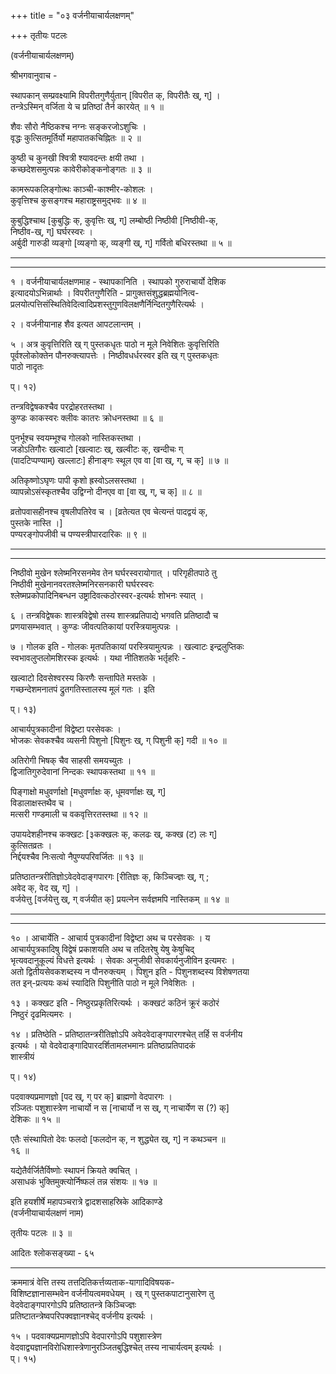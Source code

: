 +++
title = "०३ वर्जनीयाचार्यलक्षणम्"

+++
तृतीयः पटलः   
  
(वर्जनीयाचार्यलक्षणम्)  
  
श्रीभगवानुवाच -   
  
स्थापकान् सम्प्रवक्ष्यामि विपरीतगुणैर्युतान् [विपरीत क्, विपरीतैः ख्, ग्] ।  
तन्त्रेऽस्मिन् वर्जिता ये च प्रतिष्ठां तैर्न कारयेत् ॥ १ ॥  
  
शैवः सौरो नैष्ठिकश्च नग्नः सङ्करजोऽशुचिः ।  
वृद्धः कुत्सितमूर्तिर्यो महापातकचिह्नितः ॥ २ ॥  
  
कुष्ठी च कुनखी श्वित्री श्यावदन्तः क्षयी तथा ।  
कच्छदेशसमुत्पन्नः कावेरीकोङ्कनोङ्गतः ॥ ३ ॥  
  
कामरूपकलिङ्गोत्थः काञ्ची-काश्मीर-कोशलः ।  
कुवृत्तिश्च कुसङ्गश्च महाराष्ट्रसमुद्भवः ॥ ४ ॥  
  
कुबुद्धिश्चाथ [कुबुद्धिः क्, कुवृत्तिः ख्, ग्] लम्बोष्ठी निष्ठीवी [निष्ठीवी-क्,   
निष्ठीव-ख्, ग्] घर्घरस्वरः ।  
अर्बुदी गारुडी व्यङ्गो [व्यङ्गो क्, व्यङ्गी ख्, ग्] गर्वितो बधिरस्तथा ॥ ५ ॥  
_____  
_____  
१ । वर्जनीयाचार्यलक्षणमाह - स्थापकानिति । स्थापको गुरुराचार्यो देशिक   
इत्यादयोऽभिन्नार्थाः । विपरीतगुणैरिति - प्रागुक्तसंशुद्धब्रह्मयोनित्व-  
प्रलयोत्पत्तिसंस्थितिवेदित्वादिप्रशस्तुगुणविलक्षणैर्निन्दितगुणैरित्यर्थः ।   
  
२ । वर्जनीयानाह शैव इत्यत आपटलान्तम् ।  
  
५ । अत्र कुवृत्तिरिति ख् ग् पुस्तकधृतः पाठो न मूले निवेशितः कुवृत्तिरिति   
पूर्वश्लोकोक्तेन पौनरुक्त्यापत्तेः । निष्ठीवधर्धरस्वर इति ख् ग् पुस्तकधृतः   
पाठो नादृतः   
  
प्। १२)  
  
तन्त्रविद्वेषकश्चैव परद्रोहरतस्तथा ।  
कुण्डः काकस्वरः क्लीवः कातरः क्रोधनस्तथा ॥ ६ ॥  
  
पुनर्भूश्च स्वयम्भूश्च गोलको नास्तिकस्तथा ।  
जडोऽतिगौरः खल्वाटो [खल्वाटः ख्, खल्वीटः क्, खन्दीचः ग्   
(पादटिप्पण्याम्) खल्लाटः] हीनाङ्गः स्थूल एव वा [वा ख्, ग्, च क्] ॥ ७ ॥  
  
अतिकृष्णोऽघृणः पापी कृशो ह्रस्वोऽलसस्तथा ।  
व्यापन्नोऽसंस्कृतश्चैव उद्विग्नो दीनएव वा [वा ख्, ग्, च क्] ॥ ८ ॥  
  
व्रतोपवासहीनश्च वृषलीपतिरेव च । [व्रतेत्यत एव चेत्यन्तं पादद्वयं क्,   
पुस्तके नास्ति ।]  
पण्यरङ्गोपजीवी च पण्यस्त्रीपारदारिकः ॥ ९ ॥  
_____  
_____  
निष्ठीवो मुखेन श्लेष्मनिरसनमेव तेन घर्घरस्वरायोगात् । परिगृहीतपाठे तु   
निष्ठीवी मुखेनानवरतश्लेष्मनिरसनकारी घर्घरस्वरः   
श्लेष्मप्रकोपादिनिबन्धन उष्ट्रादिवत्कठोरस्वर-इत्यर्थः शोभनः स्यात् ।  
  
६ । तन्त्रविद्वेषकः शास्त्रविद्वेषो तस्य शास्त्रप्रतिपाद्ये भगवति प्रतिष्ठादौ च   
प्रणयासम्भवात् । कुण्डः जीवत्पतिकायां परस्त्रियामुत्पन्नः ।  
  
७ । गोलक इति - गोलकः मृतपतिकायां परस्त्रियामुत्पन्नः । खल्वाटः इन्द्रलुप्तिकः   
स्वभावलुप्तलोमशिरस्क इत्यर्थः । यथा नीतिशतके भर्तृहरिः -   
  
खल्वाटो दिवसेश्वरस्य किरणैः सन्तापिते मस्तके ।  
गच्छन्देशमनातपं द्रुतगतिस्तालस्य मूलं गतः । इति   
  
प्। १३)  
  
आचार्यपुत्रकादीनां विद्वेष्टा परसेवकः ।  
भोजकः सेवकश्चैव व्यसनी पिशुनो [पिशुनः ख्, ग् पिशुनी क्] गदी ॥ १० ॥  
  
अतिरोगी भिषक् चैव साहसी समयच्युतः ।  
द्विजातिगुरुदेवानां निन्दकः स्थापकस्तथा ॥ ११ ॥  
  
पिङ्गाक्षो मधुवर्णाक्षो [मधुवर्णाक्षः क्, धूमवर्णाक्षः ख्, ग्]   
विडालाक्षस्तथैव च ।  
मत्सरी गण्डमाली च वकवृत्तिरतस्तथा ॥ १२ ॥  
  
उपायदेशहीनश्च कक्खटः [३कक्खलः क्, कलढः ख्, कक्ख (ट) लः ग्]   
कुत्सितव्रतः ।  
निर्द्दयश्चैव निःसत्वो नैपुण्यपरिवर्जितः ॥ १३ ॥  
  
प्रतिष्ठातन्त्ररीतिज्ञोऽवेदवेदाङ्गपारगः [रीतिज्ञः क्, किञ्चिज्ज्ञः ख्, ग् ;   
अवेद क्, वेद ख्, ग्] ।  
वर्जयेत्तु [वर्जयेत्तु ख्, ग् वर्जयीत क्] प्रयत्नेन सर्वज्ञमपि नास्तिकम् ॥ १४ ॥  
_____  
_____  
१० । आचार्येति - आचार्य पुत्रकादीनां विद्वेष्टा अथ च परसेवकः । य   
आचार्यपुत्रकादिषु विद्वेषं प्रकाशयति अथ च तदितरेषु येषु केषुचिद्   
भृत्यवदानुकूल्यं विधत्ते इत्यर्थः । सेवकः अनुजीवी सेवकार्यनुजीविन इत्यमरः ।   
अतो द्वितीयसेवकशब्दस्य न पौनरुक्त्यम् । पिशुन इति - पिशुनशब्दस्य विशेषणतया   
तत इन्-प्रत्ययः कथं स्यादिति पिशुनीति पाठो न मूले निवेशितः ।  
  
१३ । कक्खट इति - निष्ठुरप्रकृतिरित्यर्थः । कक्खटं कठिनं क्रूरं कठोरं   
निष्ठुरं दृढमित्यमरः ।  
  
१४ । प्रतिष्ठेति - प्रतिष्ठातन्त्ररीतिज्ञोऽपि अवेदवेदाङ्गपारगश्चेत् तर्हि स वर्जनीय   
इत्यर्थः । यो वेदवेदाङ्गादिपारदर्शितामलभमानः प्रतिष्ठाप्रतिपादकं   
शास्त्रीयं   
  
प्। १४)  
  
पदवाक्यप्रमाणज्ञो [पद ख्, ग् पर क्] ब्राह्मणो वेदपारगः ।  
रञ्जितः पशुशास्त्रेण नाचार्यो न स [नाचार्यो न स ख्, ग् नाचार्येण स (?) क्]   
देशिकः ॥ १५ ॥  
  
एतैः संस्थापितो देवः फलदो [फलदोन क्, न शुद्ध्येत ख्, ग्] न कथञ्चन ॥   
१६ ॥  
  
यद्येतैर्वर्जितैर्विष्णोः स्थापनं क्रियते क्वचित् ।  
असाधकं भुक्तिमुक्त्योर्निष्फलं तन्न संशयः ॥ १७ ॥  
  
इति हयशीर्षे महापञ्चरात्रे द्वादशसाहस्रिके आदिकाण्डे   
(वर्जनीयाचार्यलक्षणं नाम)   
  
तृतीयः पटलः ॥ ३ ॥  
  
आदितः श्लोकसङ्ख्या - ६५   
_____  
क्रममात्रं वेत्ति तस्य तत्तदितिकर्त्तव्यताक-यागादिविषयक-  
विशिष्टज्ञानासम्भवेन वर्जनीयत्वमवधेयम् । ख् ग् पुस्तकपाटानुसारेण तु   
वेदवेदाङ्गपारगोऽपि प्रतिष्ठातन्त्रे किञ्चिज्ज्ञः   
प्रतिष्टातन्त्रेष्वपरिपक्वज्ञानश्चेद् वर्जनीय इत्यर्थः ।  
  
१५ । पदवाक्यप्रमाणज्ञोऽपि वेदपारगोऽपि पशुशास्त्रेण   
वेदवाद्व्यज्ञानविरोधिशास्त्रेणानुरञ्जितबुद्धिश्चेत् तस्य नाचार्यत्वम् इत्यर्थः ।  
प्। १५)  
  
